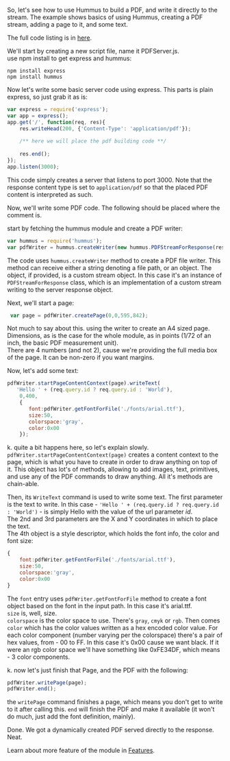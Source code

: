 So, let's see how to use Hummus to build a PDF, and write it directly to the stream.
The example shows basics of using Hummus, creating a PDF stream, adding a page to it, and some text.  

The full code listing is in [here](../samples/PDFServer.js).  

We'll start by creating a new script file, name it PDFServer.js.    
use npm install to get express and hummus:    

    npm install express
    npm install hummus


Now let's write some basic server code using express. This parts is plain express, so just grab it as is:    

```javascript
var express = require('express');
var app = express();
app.get('/', function(req, res){
    res.writeHead(200, {'Content-Type': 'application/pdf'});
        
    /** here we will place the pdf building code **/
        
    res.end();
});
app.listen(3000);
```

This code simply creates a server that listens to port 3000. Note that the response content type is set to `application/pdf` so that the placed PDF content is interpreted as such.    

Now, we'll write some PDF code.  The following should be placed where the comment is.   

start by fetching the hummus module and create a PDF writer:

```javascript
var hummus = require('hummus');
var pdfWriter = hummus.createWriter(new hummus.PDFStreamForResponse(res));
```

The code uses `hummus.createWriter` method to create a PDF file writer. This method can receive either a string denoting a file path, or an object. The object, if provided, is a custom stream object. In this case it's an instance of `PDFStreamForResponse` class, which is an implementation of a custom stream writing to the server response object.

Next, we'll start a page:

```javascript
 var page = pdfWriter.createPage(0,0,595,842);
```

Not much to say about this. using the writer to create an A4 sized page. Dimensions, as is the case for the whole module, as in points (1/72 of an inch, the basic PDF measurement unit).   
There are 4 numbers (and not 2), cause we're providing the full media box of the page. It can be non-zero if you want margins.   

Now, let's add some text:

```javascript
pdfWriter.startPageContentContext(page).writeText(
   'Hello ' + (req.query.id ? req.query.id : 'World'),
    0,400,
    {
       font:pdfWriter.getFontForFile('./fonts/arial.ttf'),
       size:50,
       colorspace:'gray',
       color:0x00
    });
```

k. quite a bit happens here, so let's explain slowly.   
`pdfWriter.startPageContentContext(page)` creates a content context to the page, which is what you have to create in order to draw anything on top of it. This object has lot's of methods, allowing to add images, text, primitives, and use any of the PDF commands to draw anything. All it's methods are chain-able.   

Then, its `WriteText` command is used to write some text.
The first parameter is the text to write. In this case - `'Hello ' + (req.query.id ? req.query.id : 'World')` - is simply Hello with the value of the url parameter *id*.  
The 2nd and 3rd parameters are the X and Y coordinates in which to place the text.    
The 4th object is a style descriptor, which holds the font info, the color and font size:
```javascript
{
    font:pdfWriter.getFontForFile('./fonts/arial.ttf'),
    size:50,
    colorspace:'gray',
    color:0x00
}
```

The `font` entry uses `pdfWriter.getFontForFile` method to create a font object based on the font in the input path. In this case it's arial.ttf.    
`size` is, well, size.   
`colorspace` is the color space to use. There's `gray`, `cmyk` or `rgb`. Then comes `color` which has the color values written as a hex encoded color value. For each color component (number varying per the colorspace) there's a pair of hex values, from - 00 to FF. In this case it's 0x00 cause we want black. If it were an rgb color space we'll have something like 0xFE34DF, which means - 3 color components.

k. now let's just finish that Page, and the PDF with the following:

```javascript
pdfWriter.writePage(page);
pdfWriter.end();
```

the `writePage` command finishes a page, which means you don't get to write to it after calling this. `end` will finish the PDF and make it available (it won't do much, just add the font definition, mainly).

Done. We got a dynamically created PDF served directly to the response. Neat.

Learn about more feature of the module in [Features](./Features.md).